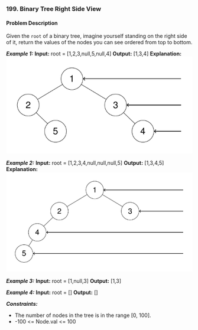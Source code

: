 ### 199. Binary Tree Right Side View

#### Problem Description

Given the `root` of a binary tree, imagine yourself standing on the right side of it, return the values of the nodes you can see ordered from top to bottom.

***Example 1:*** 
**Input:**  root = [1,2,3,null,5,null,4]
**Output:**  [1,3,4]
**Explanation:**
![alt text](image.png)

***Example 2:*** 
**Input:**  root = [1,2,3,4,null,null,null,5]
**Output:**  [1,3,4,5]
**Explanation:**
![alt text](image-1.png)

***Example 3:*** 
**Input:**  root = [1,null,3]
**Output:**  [1,3]

***Example 4:*** 
**Input:**  root = []
**Output:**  []

***Constraints:*** 
- The number of nodes in the tree is in the range [0, 100].
- -100 <= Node.val <= 100